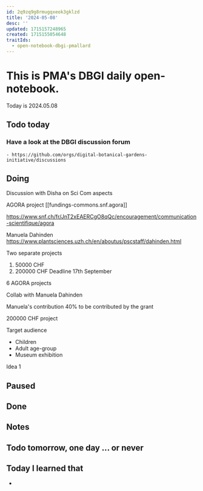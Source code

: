 ```yaml
---
id: 2q9zq9g8rmugqxeok3gklzd
title: '2024-05-08'
desc: ''
updated: 1715157248965
created: 1715155054648
traitIds:
  - open-notebook-dbgi-pmallard
---
```



# This is PMA's DBGI daily open-notebook.

Today is 2024.05.08

## Todo today

### Have a look at the DBGI discussion forum
    - https://github.com/orgs/digital-botanical-gardens-initiative/discussions
###
###

## Doing

Discussion with Disha on Sci Com aspects

AGORA project [[fundings-commons.snf.agora]]

https://www.snf.ch/fr/JnT2xEAERCgO8qQc/encouragement/communication-scientifique/agora

Manuela Dahinden
https://www.plantsciences.uzh.ch/en/aboutus/pscstaff/dahinden.html



Two separate projects

1. 50000 CHF 
2. 200000 CHF Deadline 17th September

6 AGORA projects

Collab with Manuela Dahinden


Manuela's contribution 40% to be contributed by the grant

200000 CHF project


Target audience

- Children
- Adult age-group
- Museum exhibition 

Idea 1






## Paused

## Done

## Notes

## Todo tomorrow, one day ... or never

###
###
###


## Today I learned that

-